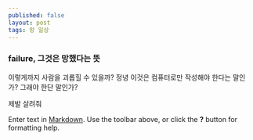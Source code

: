 ```yaml
---
published: false
layout: post
tags: 망 일상
---
```

### failure, 그것은 망했다는 뜻

이렇게까지 사람을 괴롭힐 수 있을까?
정녕 이것은 컴퓨터로만 작성해야 한다는 말인가? 그래야 한단 말인가?

제발 살려줘

Enter text in [Markdown](http://daringfireball.net/projects/markdown/). Use the toolbar above, or click the **?** button for formatting help.
